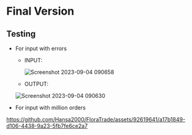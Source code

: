 # Final Version

## Testing
- For input with errors
  
    - INPUT:
 
      ![Screenshot 2023-09-04 090658](https://github.com/Hansa2000/FloraTrade/assets/92619641/c83dfea2-038e-4c5c-ab76-ebcf8ad4eb1d)
    - OUTPUT:
 
    ![Screenshot 2023-09-04 090630](https://github.com/Hansa2000/FloraTrade/assets/92619641/fb62d918-5faa-4da6-ab09-d34da90aa917)


- For input with million orders

https://github.com/Hansa2000/FloraTrade/assets/92619641/a17b1849-d106-4438-9a23-5fb7fe6ce2a7

